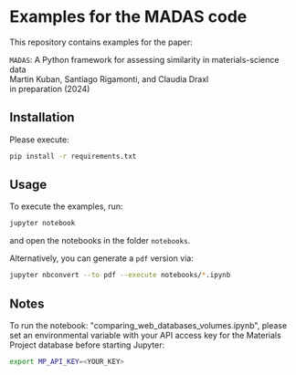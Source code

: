 # Examples for the MADAS code

This repository contains examples for the paper: 

`MADAS`: A Python framework for assessing similarity in materials-science data  
Martin Kuban, Santiago Rigamonti, and Claudia Draxl  
in preparation (2024)  

## Installation

Please execute:

```bash
pip install -r requirements.txt
```

## Usage

To execute the examples, run:

```bash
jupyter notebook
```

and open the notebooks in the folder `notebooks`.

Alternatively, you can generate a `pdf` version via:

```bash
jupyter nbconvert --to pdf --execute notebooks/*.ipynb
```

## Notes

To run the notebook: "comparing_web_databases_volumes.ipynb", please set an environmental variable with your API access key for the Materials Project database before starting Jupyter:

```bash
export MP_API_KEY=<YOUR_KEY>
```